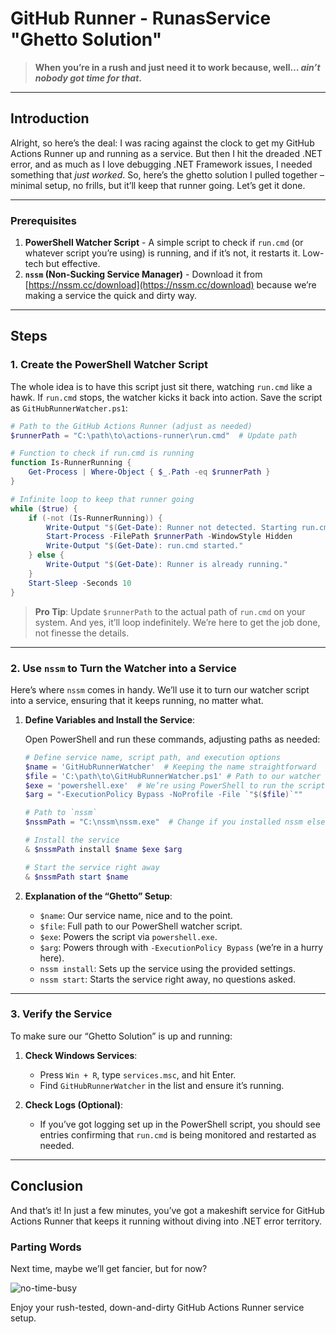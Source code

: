 # GitHub Runner - RunasService "Ghetto Solution"

> **When you’re in a rush and just need it to work because, well… *ain’t nobody got time for that*.**

---

## Introduction

Alright, so here’s the deal: I was racing against the clock to get my GitHub Actions Runner up and running as a service. But then I hit the dreaded .NET error, and as much as I love debugging .NET Framework issues, I needed something that *just worked*. So, here’s the ghetto solution I pulled together – minimal setup, no frills, but it’ll keep that runner going. Let’s get it done.

---

### Prerequisites

1. **PowerShell Watcher Script** - A simple script to check if `run.cmd` (or whatever script you’re using) is running, and if it’s not, it restarts it. Low-tech but effective.
2. **`nssm` (Non-Sucking Service Manager)** - Download it from [https://nssm.cc/download](https://nssm.cc/download) because we’re making a service the quick and dirty way.

---

## Steps

### 1. Create the PowerShell Watcher Script

The whole idea is to have this script just sit there, watching `run.cmd` like a hawk. If `run.cmd` stops, the watcher kicks it back into action. Save the script as `GitHubRunnerWatcher.ps1`:

```powershell
# Path to the GitHub Actions Runner (adjust as needed)
$runnerPath = "C:\path\to\actions-runner\run.cmd"  # Update path

# Function to check if run.cmd is running
function Is-RunnerRunning {
    Get-Process | Where-Object { $_.Path -eq $runnerPath }
}

# Infinite loop to keep that runner going
while ($true) {
    if (-not (Is-RunnerRunning)) {
        Write-Output "$(Get-Date): Runner not detected. Starting run.cmd..."
        Start-Process -FilePath $runnerPath -WindowStyle Hidden
        Write-Output "$(Get-Date): run.cmd started."
    } else {
        Write-Output "$(Get-Date): Runner is already running."
    }
    Start-Sleep -Seconds 10
}
```

> **Pro Tip**: Update `$runnerPath` to the actual path of `run.cmd` on your system. And yes, it’ll loop indefinitely. We’re here to get the job done, not finesse the details.

---

### 2. Use `nssm` to Turn the Watcher into a Service

Here’s where `nssm` comes in handy. We’ll use it to turn our watcher script into a service, ensuring that it keeps running, no matter what.

1. **Define Variables and Install the Service**:

   Open PowerShell and run these commands, adjusting paths as needed:

   ```powershell
   # Define service name, script path, and execution options
   $name = 'GitHubRunnerWatcher'  # Keeping the name straightforward
   $file = 'C:\path\to\GitHubRunnerWatcher.ps1' # Path to our watcher script
   $exe = 'powershell.exe'  # We’re using PowerShell to run the script
   $arg = "-ExecutionPolicy Bypass -NoProfile -File `"$($file)`""

   # Path to `nssm`
   $nssmPath = "C:\nssm\nssm.exe"  # Change if you installed nssm elsewhere

   # Install the service
   & $nssmPath install $name $exe $arg

   # Start the service right away
   & $nssmPath start $name
   ```

2. **Explanation of the “Ghetto” Setup**:
   - `$name`: Our service name, nice and to the point.
   - `$file`: Full path to our PowerShell watcher script.
   - `$exe`: Powers the script via `powershell.exe`.
   - `$arg`: Powers through with `-ExecutionPolicy Bypass` (we’re in a hurry here).
   - `nssm install`: Sets up the service using the provided settings.
   - `nssm start`: Starts the service right away, no questions asked.

---

### 3. Verify the Service

To make sure our “Ghetto Solution” is up and running:

1. **Check Windows Services**:
   - Press `Win + R`, type `services.msc`, and hit Enter.
   - Find `GitHubRunnerWatcher` in the list and ensure it’s running.

2. **Check Logs (Optional)**:
   - If you’ve got logging set up in the PowerShell script, you should see entries confirming that `run.cmd` is being monitored and restarted as needed.

---

## Conclusion

And that’s it! In just a few minutes, you’ve got a makeshift service for GitHub Actions Runner that keeps it running without diving into .NET error territory. 

### Parting Words

Next time, maybe we’ll get fancier, but for now?  

![no-time-busy](https://github.com/user-attachments/assets/0fb0517f-e304-4740-8335-373fd895606b)

Enjoy your rush-tested, down-and-dirty GitHub Actions Runner service setup.

